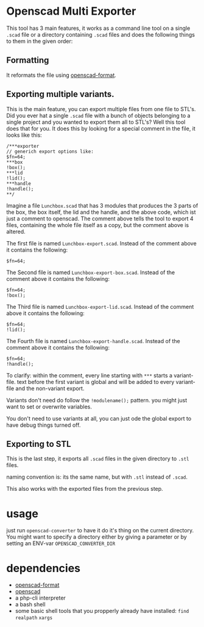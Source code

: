 # Openscad Multi Exporter
This tool has 3 main features, it works as a command line tool on a single `.scad` file or a directory containing `.scad` files and does the following things to them in the given order:

## Formatting
It reformats the file using [openscad-format](https://github.com/Maxattax97/openscad-format).

## Exporting multiple variants.
This is the main feature, you can export multiple files from one file to STL's.
Did you ever hat a single `.scad` file with a bunch of objects belonging to a single project and you wanted to export them all to STL's? Well this tool does that for you.
It does this by looking for a special comment in the file, it looks like this:
```
/***exporter
// generich export options like:
$fn=64;
***box
!box();
***lid
!lid();
***handle
!handle();
**/
```
Imagine a file `Lunchbox.scad` that has 3 modules that produces the 3 parts of the box, the box itself, the lid and the handle, and the above code, which ist just a comment to openscad.
The comment above tells the tool to export 4 files, containing the whole file itself as a copy, but the comment above is altered.


The first file is named `Lunchbox-export.scad`.
Instead of the comment above it contains the following:
```
$fn=64;
```


The Second file is named `Lunchbox-export-box.scad`.
Instead of the comment above it contains the following:
```
$fn=64;
!box();
```

The Third file is named `Lunchbox-export-lid.scad`.
Instead of the comment above it contains the following:
```
$fn=64;
!lid();
```

The Fourth file is named `Lunchbox-export-handle.scad`.
Instead of the comment above it contains the following:
```
$fn=64;
!handle();
```

To clarify:
within the comment, every line starting with `***` starts a variant-file. text before the first variant is global and will be added to every variant-file and the non-variant export.

Variants don't need do follow the `!modulename();` pattern. you might just want to set or overwrite variables.

You don't need to use variants at all, you can just ode the global export to have debug things turned off.

## Exporting to STL
This is the last step, it exports all `.scad` files in the given directory to `.stl` files.

naming convention is: its the same name, but with `.stl` instead of `.scad`.

This also works with the exported files from the previous step.

# usage
just run `openscad-converter` to have it do it's thing on the current directory.
You might want to specify a directory either by giving a parameter or by setting an ENV-var `OPENSCAD_CONVERTER_DIR`

# dependencies
- [openscad-format](https://github.com/Maxattax97/openscad-format)
- [openscad](https://www.openscad.org/)
- a php-cli interpreter
- a bash shell
- some basic shell tools that you propperly already have installed: `find` `realpath` `xargs` 
